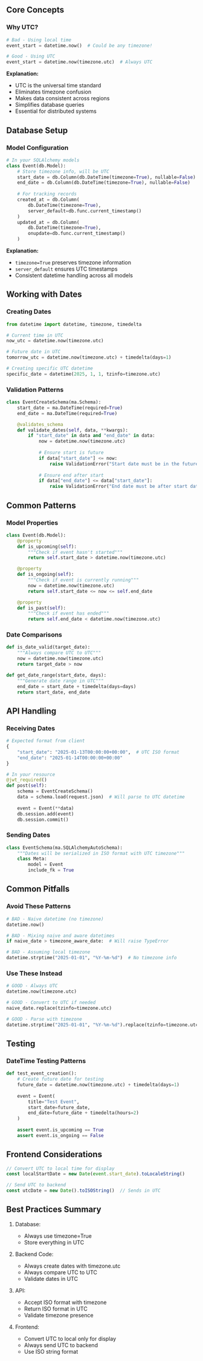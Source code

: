 ## Core Concepts

### Why UTC?
```python
# Bad - Using local time
event_start = datetime.now()  # Could be any timezone!

# Good - Using UTC
event_start = datetime.now(timezone.utc)  # Always UTC
```

**Explanation:**
- UTC is the universal time standard
- Eliminates timezone confusion
- Makes data consistent across regions
- Simplifies database queries
- Essential for distributed systems

## Database Setup

### Model Configuration
```python
# In your SQLAlchemy models
class Event(db.Model):
    # Store timezone info, will be UTC
    start_date = db.Column(db.DateTime(timezone=True), nullable=False)
    end_date = db.Column(db.DateTime(timezone=True), nullable=False)
    
    # For tracking records
    created_at = db.Column(
        db.DateTime(timezone=True),
        server_default=db.func.current_timestamp()
    )
    updated_at = db.Column(
        db.DateTime(timezone=True),
        onupdate=db.func.current_timestamp()
    )
```

**Explanation:**
- `timezone=True` preserves timezone information
- `server_default` ensures UTC timestamps
- Consistent datetime handling across all models

## Working with Dates

### Creating Dates
```python
from datetime import datetime, timezone, timedelta

# Current time in UTC
now_utc = datetime.now(timezone.utc)

# Future date in UTC
tomorrow_utc = datetime.now(timezone.utc) + timedelta(days=1)

# Creating specific UTC datetime
specific_date = datetime(2025, 1, 1, tzinfo=timezone.utc)
```

### Validation Patterns
```python
class EventCreateSchema(ma.Schema):
    start_date = ma.DateTime(required=True)
    end_date = ma.DateTime(required=True)

    @validates_schema
    def validate_dates(self, data, **kwargs):
        if "start_date" in data and "end_date" in data:
            now = datetime.now(timezone.utc)
            
            # Ensure start is future
            if data["start_date"] <= now:
                raise ValidationError("Start date must be in the future")
                
            # Ensure end after start
            if data["end_date"] <= data["start_date"]:
                raise ValidationError("End date must be after start date")
```

## Common Patterns

### Model Properties
```python
class Event(db.Model):
    @property
    def is_upcoming(self):
        """Check if event hasn't started"""
        return self.start_date > datetime.now(timezone.utc)

    @property
    def is_ongoing(self):
        """Check if event is currently running"""
        now = datetime.now(timezone.utc)
        return self.start_date <= now <= self.end_date

    @property
    def is_past(self):
        """Check if event has ended"""
        return self.end_date < datetime.now(timezone.utc)
```

### Date Comparisons
```python
def is_date_valid(target_date):
    """Always compare UTC to UTC"""
    now = datetime.now(timezone.utc)
    return target_date > now

def get_date_range(start_date, days):
    """Generate date range in UTC"""
    end_date = start_date + timedelta(days=days)
    return start_date, end_date
```

## API Handling

### Receiving Dates
```python
# Expected format from client
{
    "start_date": "2025-01-13T00:00:00+00:00",  # UTC ISO format
    "end_date": "2025-01-14T00:00:00+00:00"
}

# In your resource
@jwt_required()
def post(self):
    schema = EventCreateSchema()
    data = schema.load(request.json)  # Will parse to UTC datetime
    
    event = Event(**data)
    db.session.add(event)
    db.session.commit()
```

### Sending Dates
```python
class EventSchema(ma.SQLAlchemyAutoSchema):
    """Dates will be serialized in ISO format with UTC timezone"""
    class Meta:
        model = Event
        include_fk = True
```

## Common Pitfalls

### Avoid These Patterns
```python
# BAD - Naive datetime (no timezone)
datetime.now()  

# BAD - Mixing naive and aware datetimes
if naive_date > timezone_aware_date:  # Will raise TypeError

# BAD - Assuming local timezone
datetime.strptime("2025-01-01", "%Y-%m-%d")  # No timezone info
```

### Use These Instead
```python
# GOOD - Always UTC
datetime.now(timezone.utc)

# GOOD - Convert to UTC if needed
naive_date.replace(tzinfo=timezone.utc)

# GOOD - Parse with timezone
datetime.strptime("2025-01-01", "%Y-%m-%d").replace(tzinfo=timezone.utc)
```

## Testing

### DateTime Testing Patterns
```python
def test_event_creation():
    # Create future date for testing
    future_date = datetime.now(timezone.utc) + timedelta(days=1)
    
    event = Event(
        title="Test Event",
        start_date=future_date,
        end_date=future_date + timedelta(hours=2)
    )
    
    assert event.is_upcoming == True
    assert event.is_ongoing == False
```

## Frontend Considerations

```javascript
// Convert UTC to local time for display
const localStartDate = new Date(event.start_date).toLocaleString()

// Send UTC to backend
const utcDate = new Date().toISOString()  // Sends in UTC
```

## Best Practices Summary

1. Database:
   - Always use timezone=True
   - Store everything in UTC

2. Backend Code:
   - Always create dates with timezone.utc
   - Always compare UTC to UTC
   - Validate dates in UTC

3. API:
   - Accept ISO format with timezone
   - Return ISO format in UTC
   - Validate timezone presence

4. Frontend:
   - Convert UTC to local only for display
   - Always send UTC to backend
   - Use ISO string format

